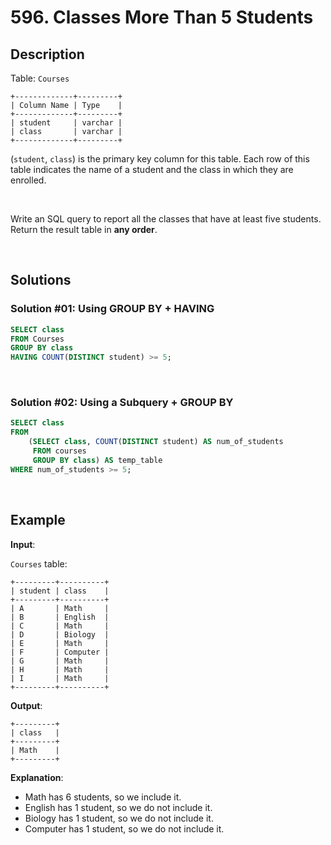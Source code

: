 # 596. Classes More Than 5 Students

## Description

Table: `Courses`
```
+-------------+---------+
| Column Name | Type    |
+-------------+---------+
| student     | varchar |
| class       | varchar |
+-------------+---------+
```
(`student`, `class`) is the primary key column for this table. Each row of this table indicates the name of a student and the class in which they are enrolled.

 <br>

Write an SQL query to report all the classes that have at least five students. Return the result table in **any order**.

<br>

## Solutions

### Solution #01: Using GROUP BY + HAVING

```sql
SELECT class
FROM Courses
GROUP BY class
HAVING COUNT(DISTINCT student) >= 5;
```

<br>

### Solution #02: Using a Subquery + GROUP BY

```sql
SELECT class
FROM
    (SELECT class, COUNT(DISTINCT student) AS num_of_students
     FROM courses
     GROUP BY class) AS temp_table
WHERE num_of_students >= 5;
```

<br>

## Example

**Input**: 

`Courses` table:
```
+---------+----------+
| student | class    |
+---------+----------+
| A       | Math     |
| B       | English  |
| C       | Math     |
| D       | Biology  |
| E       | Math     |
| F       | Computer |
| G       | Math     |
| H       | Math     |
| I       | Math     |
+---------+----------+
```
**Output**:
```
+---------+
| class   |
+---------+
| Math    |
+---------+
```
**Explanation**:

- Math has 6 students, so we include it.
- English has 1 student, so we do not include it.
- Biology has 1 student, so we do not include it.
- Computer has 1 student, so we do not include it.
